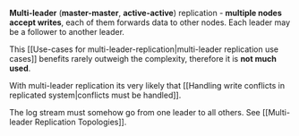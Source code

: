 **Multi-leader** (**master-master**, **active-active**) replication - **multiple nodes accept writes**, each of them forwards data to other nodes. Each leader may be a follower to another leader.

This [[Use-cases for multi-leader-replication|multi-leader replication use cases]] benefits rarely outweigh the complexity, therefore it is **not much used**.

With multi-leader replication its very likely that [[Handling write conflicts in replicated system|conflicts must be handled]].

The log stream must somehow go from one leader to all others. See [[Multi-leader Replication Topologies]].
